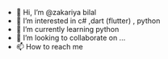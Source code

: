 - 👋 Hi, I’m @zakariya bilal
- 👀 I’m interested in c# ,dart (flutter) , python
- 🌱 I’m currently learning python
- 💞️ I’m looking to collaborate on ...
- 📫 How to reach me 

<!---
zakariyabilal/zakariyabilal is a ✨ special ✨ repository because its `README.md` (this file) appears on your GitHub profile.
You can click the Preview link to take a look at your changes.
--->
